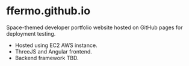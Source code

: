 # ffermo.github.io
Space-themed developer portfolio website hosted on GitHub pages for deployment testing.

- Hosted using EC2 AWS instance.
- ThreeJS and Angular frontend.
- Backend framework TBD.
